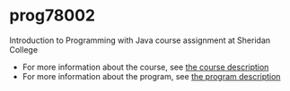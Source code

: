 # prog78002
Introduction to Programming with Java course assignment at Sheridan College

* For more information about the course, see [the course description](https://caps.sheridancollege.ca/products/PROG78002__IntroductionToProgrammingWithJava.aspx)
* For more information about the program, see [the program description](https://caps.sheridancollege.ca/products/java-foundations.aspx)
